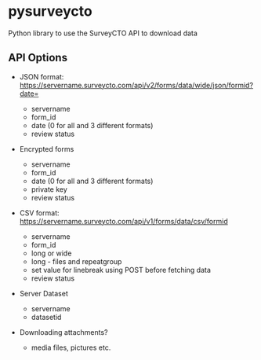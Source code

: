 # pysurveycto

Python library to use the SurveyCTO API to download data

## API Options

* JSON format: https://servername.surveycto.com/api/v2/forms/data/wide/json/formid?date=
  - servername
  - form_id
  - date (0 for all and 3 different formats)
  - review status

* Encrypted forms
  - servername
  - form_id
  - date (0 for all and 3 different formats)
  - private key
  - review status

* CSV format: https://servername.surveycto.com/api/v1/forms/data/csv/formid
  - servername
  - form_id
  - long or wide
  - long - files and repeatgroup
  - set value for linebreak using POST before fetching data
  - review status

* Server Dataset
  - servername
  - datasetid

* Downloading attachments?
  - media files, pictures etc.

